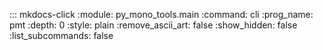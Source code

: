 ::: mkdocs-click
    :module: py_mono_tools.main
    :command: cli
    :prog_name: pmt
    :depth: 0
    :style: plain
    :remove_ascii_art: false
    :show_hidden: false
    :list_subcommands: false
